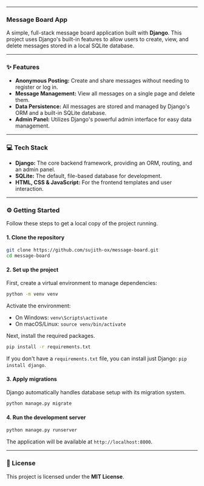 
-----

### Message Board App

A simple, full-stack message board application built with **Django**. This project uses Django's built-in features to allow users to create, view, and delete messages stored in a local SQLite database.

-----

### ✨ Features

  * **Anonymous Posting:** Create and share messages without needing to register or log in.
  * **Message Management:** View all messages on a single page and delete them.
  * **Data Persistence:** All messages are stored and managed by Django's ORM and a built-in SQLite database.
  * **Admin Panel:** Utilizes Django's powerful admin interface for easy data management.

-----

### 💻 Tech Stack

  * **Django:** The core backend framework, providing an ORM, routing, and an admin panel.
  * **SQLite:** The default, file-based database for development.
  * **HTML, CSS & JavaScript:** For the frontend templates and user interaction.

-----

### ⚙️ Getting Started

Follow these steps to get a local copy of the project running.

#### **1. Clone the repository**

```bash
git clone https://github.com/sujith-ox/message-board.git
cd message-board
```

#### **2. Set up the project**

First, create a virtual environment to manage dependencies:

```bash
python -m venv venv
```

Activate the environment:

  * On Windows: `venv\Scripts\activate`
  * On macOS/Linux: `source venv/bin/activate`

Next, install the required packages.

```bash
pip install -r requirements.txt
```

If you don't have a `requirements.txt` file, you can install just Django: `pip install django`.

#### **3. Apply migrations**

Django automatically handles database setup with its migration system.

```bash
python manage.py migrate
```

#### **4. Run the development server**

```bash
python manage.py runserver
```

The application will be available at `http://localhost:8000`.

-----

### 📄 License

This project is licensed under the **MIT License**.
